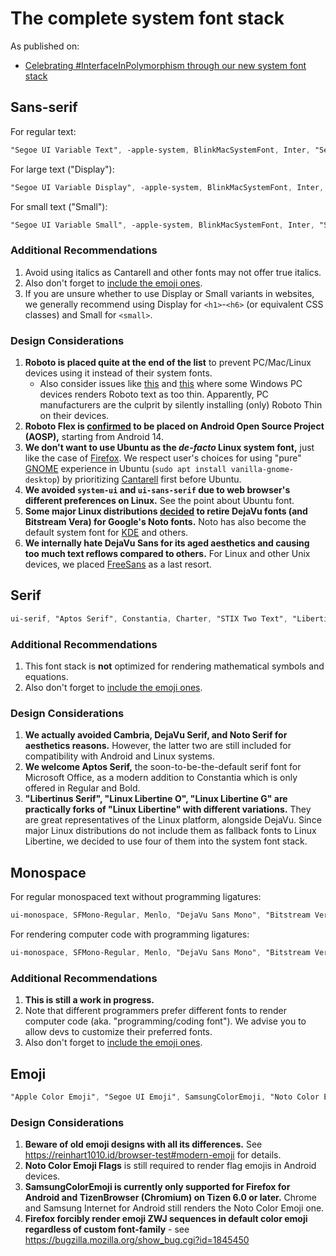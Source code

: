 # The complete system font stack

As published on:
* [Celebrating #InterfaceInPolymorphism through our new system font stack](https://reinhart1010.id/blog/2022/01/31/celebrating-interfaceinpolymorphism-through-our-new-css-system-font-stack)

## Sans-serif

For regular text:

```css
"Segoe UI Variable Text", -apple-system, BlinkMacSystemFont, Inter, "Segoe UI", Cantarell, "Open Sans", "Noto Sans", Piboto, "HarmonyOS Sans", Ubuntu, "Roboto Flex", Roboto, "Helvetica Neue", FreeSans, Arial, sans-serif`
```

For large text ("Display"):

```css
"Segoe UI Variable Display", -apple-system, BlinkMacSystemFont, Inter, "Segoe UI", Cantarell, "Open Sans", "Noto Sans", Piboto, "HarmonyOS Sans", Ubuntu, "Roboto Flex", Roboto, "Helvetica Neue", FreeSans, Arial, sans-serif`
```

For small text ("Small"):

```css
"Segoe UI Variable Small", -apple-system, BlinkMacSystemFont, Inter, "Segoe UI", Cantarell, "Open Sans", "Noto Sans", Piboto, "HarmonyOS Sans", Ubuntu, "Roboto Flex", Roboto, "Helvetica Neue", FreeSans, Arial, sans-serif`
```

### Additional Recommendations

1. Avoid using italics as Cantarell and other fonts may not offer true italics.
2. Also don't forget to [include the emoji ones](#emoji).
3. If you are unsure whether to use Display or Small variants in websites, we generally recommend using Display for `<h1>`-`<h6>` (or equivalent CSS classes) and Small for `<small>`.

### Design Considerations

1. **Roboto is placed quite at the end of the list** to prevent PC/Mac/Linux devices using it instead of their system fonts.
   + Also consider issues like [this](https://bugs.chromium.org/p/chromium/issues/detail?id=437805) and [this](https://github.com/google/fonts/issues/1568#issuecomment-441352810) where some Windows PC devices renders Roboto text as too thin. Apparently, PC manufacturers are the culprit by silently installing (only) Roboto Thin on their devices.
2. **Roboto Flex is [confirmed](https://android.googlesource.com/platform/external/roboto-flex-fonts/+/be793852ed7c883ad59abd25a6acae72e70e5351) to be placed on Android Open Source Project (AOSP),** starting from Android 14.
3. **We don't want to use Ubuntu as the *de-facto* Linux system font,** just like the case of [Firefox](https://firefoxux.github.io/photon/visuals/typography.html). We respect user's choices for using "pure" [GNOME](https://gnome.org) experience in Ubuntu (`sudo apt install vanilla-gnome-desktop`) by prioritizing [Cantarell](https://cantarell.gnome.org) first before Ubuntu.
4. **We avoided `system-ui` and `ui-sans-serif` due to web browser's different preferences on Linux.** See the point about Ubuntu font.
5. **Some major Linux distributions [decided](https://www.omgubuntu.co.uk/2023/07/ubuntu-noto-fonts-change-mantic) to retire DejaVu fonts (and Bitstream Vera) for Google's Noto fonts.** Noto has also become the default system font for [KDE](https://kde.org) and others.
6. **We internally hate DejaVu Sans for its aged aesthetics and causing too much text reflows compared to others.** For Linux and other Unix devices, we placed [FreeSans](https://www.gnu.org/software/freefont/) as a last resort.

## Serif

```css
ui-serif, "Aptos Serif", Constantia, Charter, "STIX Two Text", "Libertinus Serif", "Linux Libertine O", "Linux Libertine G", "Linux Libertine", "DejaVu Serif Condensed", "Bitstream Vera Serif Condensed", "Roboto Serif", "Noto Serif", "Times New Roman", serif
```

### Additional Recommendations

1. This font stack is **not** optimized for rendering mathematical symbols and equations.
2. Also don't forget to [include the emoji ones](#emoji).

### Design Considerations

1. **We actually avoided Cambria, DejaVu Serif, and Noto Serif for aesthetics reasons.** However, the latter two are still included for compatibility with Android and Linux systems.
2. **We welcome Aptos Serif,** the soon-to-be-the-default serif font for Microsoft Office, as a modern addition to Constantia which is only offered in Regular and Bold.
3. **"Libertinus Serif", "Linux Libertine O", "Linux Libertine G" are practically forks of "Linux Libertine" with different variations.** They are great representatives of the Linux platform, alongside DejaVu. Since major Linux distributions do not include them as fallback fonts to Linux Libertine, we decided to use four of them into the system font stack.

## Monospace

For regular monospaced text without programming ligatures:

```css
ui-monospace, SFMono-Regular, Menlo, "DejaVu Sans Mono", "Bitstream Vera Mono", "Cascadia Mono", Consolas, monospace;
```

For rendering computer code with programming ligatures:

```css
ui-monospace, SFMono-Regular, Menlo, "DejaVu Sans Mono", "Bitstream Vera Mono", "Cascadia Code", Consolas, monospace;
```

### Additional Recommendations

1. **This is still a work in progress.**
2. Note that different programmers prefer different fonts to render computer code (aka. "programming/coding font"). We advise you to allow devs to customize their preferred fonts.
3. Also don't forget to [include the emoji ones](#emoji).

## Emoji

```css
"Apple Color Emoji", "Segoe UI Emoji", SamsungColorEmoji, "Noto Color Emoji Flags", "Noto Color Emoji", "Segoe UI Symbol", "Noto Emoji", Symbola
```

### Design Considerations

1. **Beware of old emoji designs with all its differences.** See <https://reinhart1010.id/browser-test#modern-emoji> for details.
2. **Noto Color Emoji Flags** is still required to render flag emojis in Android devices.
3. **SamsungColorEmoji is currently only supported for Firefox for Android and TizenBrowser (Chromium) on Tizen 6.0 or later.** Chrome and Samsung Internet for Android still renders the Noto Color Emoji one.
4. **Firefox forcibly render emoji ZWJ sequences in default color emoji regardless of custom font-family** - see <https://bugzilla.mozilla.org/show_bug.cgi?id=1845450>
